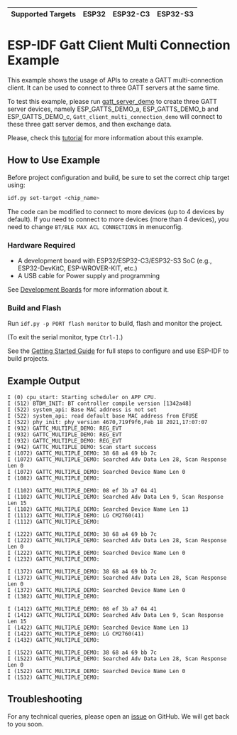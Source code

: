 | Supported Targets | ESP32 | ESP32-C3 | ESP32-S3 |
| ----------------- | ----- | -------- | -------- |

# ESP-IDF Gatt Client Multi Connection Example

This example shows the usage of APIs to create a GATT multi-connection client. It can be used to connect to three GATT servers at the same time. 

To test this example, please run [gatt_server_demo](../gatt_server) to create three GATT server devices, namely ESP_GATTS_DEMO_a, ESP_GATTS_DEMO_b and ESP_GATTS_DEMO_c, `Gatt_client_multi_connection_demo` will connect to these three gatt server demos, and then exchange data.

Please, check this [tutorial](tutorial/Gatt_Client_Multi_Connection_Example_Walkthrough.md) for more information about this example.

## How to Use Example

Before project configuration and build, be sure to set the correct chip target using:

```bash
idf.py set-target <chip_name>
```

The code can be modified to connect to more devices (up to 4 devices by default). If you need to connect to more devices (more than 4 devices), you need to change `BT/BLE MAX ACL CONNECTIONS` in menuconfig.

### Hardware Required

* A development board with ESP32/ESP32-C3/ESP32-S3 SoC (e.g., ESP32-DevKitC, ESP-WROVER-KIT, etc.)
* A USB cable for Power supply and programming

See [Development Boards](https://www.espressif.com/en/products/devkits) for more information about it.

### Build and Flash

Run `idf.py -p PORT flash monitor` to build, flash and monitor the project.

(To exit the serial monitor, type ``Ctrl-]``.)

See the [Getting Started Guide](https://idf.espressif.com/) for full steps to configure and use ESP-IDF to build projects.

## Example Output

```
I (0) cpu_start: Starting scheduler on APP CPU.
I (512) BTDM_INIT: BT controller compile version [1342a48]
I (522) system_api: Base MAC address is not set
I (522) system_api: read default base MAC address from EFUSE
I (522) phy_init: phy_version 4670,719f9f6,Feb 18 2021,17:07:07
I (932) GATTC_MULTIPLE_DEMO: REG_EVT
I (932) GATTC_MULTIPLE_DEMO: REG_EVT
I (932) GATTC_MULTIPLE_DEMO: REG_EVT
I (942) GATTC_MULTIPLE_DEMO: Scan start success
I (1072) GATTC_MULTIPLE_DEMO: 38 68 a4 69 bb 7c 
I (1072) GATTC_MULTIPLE_DEMO: Searched Adv Data Len 28, Scan Response Len 0
I (1072) GATTC_MULTIPLE_DEMO: Searched Device Name Len 0
I (1082) GATTC_MULTIPLE_DEMO: 

I (1102) GATTC_MULTIPLE_DEMO: 08 ef 3b a7 04 41 
I (1102) GATTC_MULTIPLE_DEMO: Searched Adv Data Len 9, Scan Response Len 15
I (1102) GATTC_MULTIPLE_DEMO: Searched Device Name Len 13
I (1112) GATTC_MULTIPLE_DEMO: LG CM2760(41)
I (1112) GATTC_MULTIPLE_DEMO: 

I (1222) GATTC_MULTIPLE_DEMO: 38 68 a4 69 bb 7c 
I (1222) GATTC_MULTIPLE_DEMO: Searched Adv Data Len 28, Scan Response Len 0
I (1222) GATTC_MULTIPLE_DEMO: Searched Device Name Len 0
I (1232) GATTC_MULTIPLE_DEMO: 

I (1372) GATTC_MULTIPLE_DEMO: 38 68 a4 69 bb 7c 
I (1372) GATTC_MULTIPLE_DEMO: Searched Adv Data Len 28, Scan Response Len 0
I (1372) GATTC_MULTIPLE_DEMO: Searched Device Name Len 0
I (1382) GATTC_MULTIPLE_DEMO: 

I (1412) GATTC_MULTIPLE_DEMO: 08 ef 3b a7 04 41 
I (1412) GATTC_MULTIPLE_DEMO: Searched Adv Data Len 9, Scan Response Len 15
I (1422) GATTC_MULTIPLE_DEMO: Searched Device Name Len 13
I (1422) GATTC_MULTIPLE_DEMO: LG CM2760(41)
I (1432) GATTC_MULTIPLE_DEMO: 

I (1522) GATTC_MULTIPLE_DEMO: 38 68 a4 69 bb 7c 
I (1522) GATTC_MULTIPLE_DEMO: Searched Adv Data Len 28, Scan Response Len 0
I (1522) GATTC_MULTIPLE_DEMO: Searched Device Name Len 0
I (1532) GATTC_MULTIPLE_DEMO:
```

## Troubleshooting

For any technical queries, please open an [issue](https://github.com/espressif/esp-idf/issues) on GitHub. We will get back to you soon.
